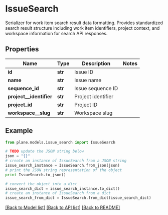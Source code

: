 # IssueSearch

Serializer for work item search result data formatting.  Provides standardized search result structure including work item identifiers, project context, and workspace information for search API responses.

## Properties
Name | Type | Description | Notes
------------ | ------------- | ------------- | -------------
**id** | **str** | Issue ID | 
**name** | **str** | Issue name | 
**sequence_id** | **str** | Issue sequence ID | 
**project__identifier** | **str** | Project identifier | 
**project_id** | **str** | Project ID | 
**workspace__slug** | **str** | Workspace slug | 

## Example

```python
from plane.models.issue_search import IssueSearch

# TODO update the JSON string below
json = "{}"
# create an instance of IssueSearch from a JSON string
issue_search_instance = IssueSearch.from_json(json)
# print the JSON string representation of the object
print IssueSearch.to_json()

# convert the object into a dict
issue_search_dict = issue_search_instance.to_dict()
# create an instance of IssueSearch from a dict
issue_search_from_dict = IssueSearch.from_dict(issue_search_dict)
```
[[Back to Model list]](../README.md#documentation-for-models) [[Back to API list]](../README.md#documentation-for-api-endpoints) [[Back to README]](../README.md)


